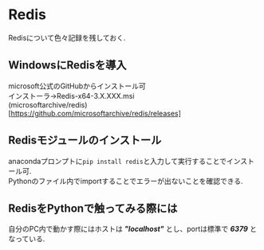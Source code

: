 # Redis
Redisについて色々記録を残しておく.

## WindowsにRedisを導入
microsoft公式のGitHubからインストール可  
インストーラ→Redis-x64-3.X.XXX.msi  
(microsoftarchive/redis)[https://github.com/microsoftarchive/redis/releases]

## Redisモジュールのインストール
anacondaプロンプトに`pip install redis`と入力して実行することでインストール可.  
Pythonのファイル内でimportすることでエラーが出ないことを確認できる.

## RedisをPythonで触ってみる際には
自分のPC内で動かす際にはホストは ***"localhost"*** とし、portは標準で ***6379*** となっている.
